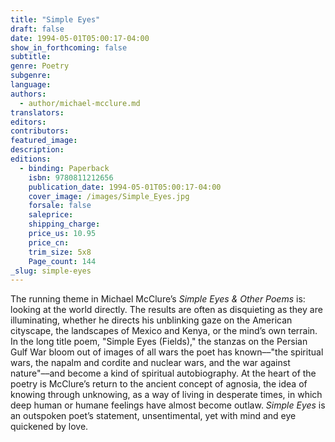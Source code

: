 ```yaml
---
title: "Simple Eyes"
draft: false
date: 1994-05-01T05:00:17-04:00
show_in_forthcoming: false
subtitle:
genre: Poetry
subgenre:
language:
authors:
  - author/michael-mcclure.md
translators:
editors:
contributors:
featured_image:
description:
editions:
  - binding: Paperback
    isbn: 9780811212656
    publication_date: 1994-05-01T05:00:17-04:00
    cover_image: /images/Simple_Eyes.jpg
    forsale: false
    saleprice:
    shipping_charge:
    price_us: 10.95
    price_cn:
    trim_size: 5x8
    Page_count: 144
_slug: simple-eyes
---
```


The running theme in Michael McClure’s _Simple Eyes & Other Poems_ is: looking at the world directly. The results are often as disquieting as they are illuminating, whether he directs his unblinking gaze on the American cityscape, the landscapes of Mexico and Kenya, or the mind’s own terrain. In the long title poem, "Simple Eyes (Fields)," the stanzas on the Persian Gulf War bloom out of images of all wars the poet has known––"the spiritual wars, the napalm and cordite and nuclear wars, and the war against nature"––and become a kind of spiritual autobiography. At the heart of the poetry is McClure’s return to the ancient concept of agnosia, the idea of knowing through unknowing, as a way of living in desperate times, in which deep human or humane feelings have almost become outlaw. _Simple Eyes_ is an outspoken poet’s statement, unsentimental, yet with mind and eye quickened by love.


